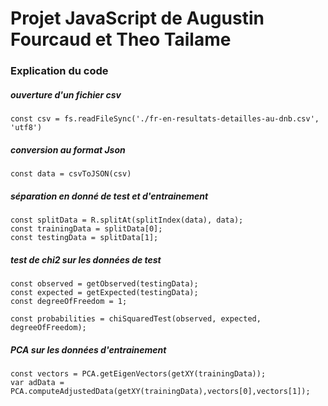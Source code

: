 # Projet JavaScript de Augustin Fourcaud et Theo Tailame




### Explication du code

##### ouverture d'un fichier csv 

```
const csv = fs.readFileSync('./fr-en-resultats-detailles-au-dnb.csv', 'utf8')
```

##### conversion au format Json

```
const data = csvToJSON(csv)
```

##### séparation en donné de test et d'entrainement

```
const splitData = R.splitAt(splitIndex(data), data);
const trainingData = splitData[0];
const testingData = splitData[1];
```

##### test de chi2 sur les données de test

```
const observed = getObserved(testingData);
const expected = getExpected(testingData);
const degreeOfFreedom = 1;

const probabilities = chiSquaredTest(observed, expected, degreeOfFreedom);
```

##### PCA sur les données d'entrainement

```
const vectors = PCA.getEigenVectors(getXY(trainingData));
var adData = PCA.computeAdjustedData(getXY(trainingData),vectors[0],vectors[1]);
```



